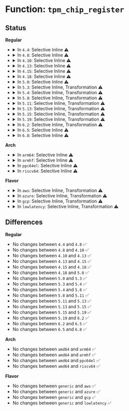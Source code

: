 # Function: <code>tpm_chip_register</code>

## Status
<b>Regular</b>
<ul>
<li>
<details>
<summary>In <code>4.4</code>: Selective Inline ⚠️</summary>

```c
int tpm_chip_register(struct tpm_chip *chip);
```

**Collision:** Unique Global

**Inline:** Selective

**Transformation:** False

**Instances:**

```
In drivers/char/tpm/tpm-chip.c (ffffffff81525900)
Location: drivers/char/tpm/tpm-chip.c:222
Inline: True
Direct callers:
  - drivers/char/tpm/tpm_tis.c:tpm_tis_init
```
**Symbols:**

```
ffffffff81525900-ffffffff81525aef: tpm_chip_register (STB_GLOBAL)
```
</details>
</li>
<li>
<details>
<summary>In <code>4.8</code>: Selective Inline ⚠️</summary>

```c
int tpm_chip_register(struct tpm_chip *chip);
```

**Collision:** Unique Global

**Inline:** Selective

**Transformation:** False

**Instances:**

```
In drivers/char/tpm/tpm-chip.c (ffffffff81578a10)
Location: drivers/char/tpm/tpm-chip.c:353
Inline: True
Direct callers:
  - drivers/char/tpm/tpm_tis_core.c:tpm_tis_core_init
```
**Symbols:**

```
ffffffff81578a10-ffffffff81578c52: tpm_chip_register (STB_GLOBAL)
```
</details>
</li>
<li>
<details>
<summary>In <code>4.10</code>: Selective Inline ⚠️</summary>

```c
int tpm_chip_register(struct tpm_chip *chip);
```

**Collision:** Unique Global

**Inline:** Selective

**Transformation:** False

**Instances:**

```
In drivers/char/tpm/tpm-chip.c (ffffffff815a4c90)
Location: drivers/char/tpm/tpm-chip.c:333
Inline: True
Direct callers:
  - drivers/char/tpm/tpm_tis_core.c:tpm_tis_core_init
```
**Symbols:**

```
ffffffff815a4c90-ffffffff815a4e83: tpm_chip_register (STB_GLOBAL)
```
</details>
</li>
<li>
<details>
<summary>In <code>4.13</code>: Selective Inline ⚠️</summary>

```c
int tpm_chip_register(struct tpm_chip *chip);
```

**Collision:** Unique Global

**Inline:** Selective

**Transformation:** False

**Instances:**

```
In drivers/char/tpm/tpm-chip.c (ffffffff815b8c20)
Location: drivers/char/tpm/tpm-chip.c:408
Inline: True
Direct callers:
  - drivers/char/tpm/tpm_tis_core.c:tpm_tis_core_init
```
**Symbols:**

```
ffffffff815b8c20-ffffffff815b8e16: tpm_chip_register (STB_GLOBAL)
```
</details>
</li>
<li>
<details>
<summary>In <code>4.15</code>: Selective Inline ⚠️</summary>

```c
int tpm_chip_register(struct tpm_chip *chip);
```

**Collision:** Unique Global

**Inline:** Selective

**Transformation:** False

**Instances:**

```
In drivers/char/tpm/tpm-chip.c (ffffffff8161f740)
Location: drivers/char/tpm/tpm-chip.c:401
Inline: True
Direct callers:
  - drivers/char/tpm/tpm_tis_core.c:tpm_tis_core_init
```
**Symbols:**

```
ffffffff8161f740-ffffffff8161f936: tpm_chip_register (STB_GLOBAL)
```
</details>
</li>
<li>
<details>
<summary>In <code>4.18</code>: Selective Inline ⚠️</summary>

```c
int tpm_chip_register(struct tpm_chip *chip);
```

**Collision:** Unique Global

**Inline:** Selective

**Transformation:** False

**Instances:**

```
In drivers/char/tpm/tpm-chip.c (ffffffff81659500)
Location: drivers/char/tpm/tpm-chip.c:426
Inline: True
Direct callers:
  - drivers/char/tpm/tpm_tis_core.c:tpm_tis_core_init
  - drivers/char/tpm/tpm_crb.c:crb_acpi_add
```
**Symbols:**

```
ffffffff81659500-ffffffff81659758: tpm_chip_register (STB_GLOBAL)
```
</details>
</li>
<li>
<details>
<summary>In <code>5.0</code>: Selective Inline ⚠️</summary>

```c
int tpm_chip_register(struct tpm_chip *chip);
```

**Collision:** Unique Global

**Inline:** Selective

**Transformation:** False

**Instances:**

```
In drivers/char/tpm/tpm-chip.c (ffffffff816754d0)
Location: drivers/char/tpm/tpm-chip.c:450
Inline: True
Direct callers:
  - drivers/char/tpm/tpm_tis_core.c:tpm_tis_core_init
  - drivers/char/tpm/tpm_crb.c:crb_acpi_add
```
**Symbols:**

```
ffffffff816754d0-ffffffff81675708: tpm_chip_register (STB_GLOBAL)
```
</details>
</li>
<li>
<details>
<summary>In <code>5.3</code>: Selective Inline, Transformation ⚠️</summary>

```c
int tpm_chip_register(struct tpm_chip *chip);
```

**Collision:** Unique Global

**Inline:** Selective

**Transformation:** True

**Instances:**

```
In drivers/char/tpm/tpm-chip.c (ffffffff816ab215)
Location: drivers/char/tpm/tpm-chip.c:582
Inline: True
Direct callers:
  - drivers/char/tpm/tpm_tis_core.c:tpm_tis_core_init
  - drivers/char/tpm/tpm_crb.c:crb_acpi_add
```
**Symbols:**

```
ffffffff816ab720-ffffffff816ab7b1: tpm_chip_register.cold (STB_LOCAL)
ffffffff816ab180-ffffffff816ab396: tpm_chip_register (STB_GLOBAL)
```
</details>
</li>
<li>
<details>
<summary>In <code>5.4</code>: Selective Inline, Transformation ⚠️</summary>

```c
int tpm_chip_register(struct tpm_chip *chip);
```

**Collision:** Unique Global

**Inline:** Selective

**Transformation:** True

**Instances:**

```
In drivers/char/tpm/tpm-chip.c (ffffffff816cdf55)
Location: drivers/char/tpm/tpm-chip.c:579
Inline: True
Direct callers:
  - drivers/char/tpm/tpm_tis_core.c:tpm_tis_core_init
  - drivers/char/tpm/tpm_crb.c:crb_acpi_add
```
**Symbols:**

```
ffffffff816ce460-ffffffff816ce4f5: tpm_chip_register.cold (STB_LOCAL)
ffffffff816cdec0-ffffffff816ce0d6: tpm_chip_register (STB_GLOBAL)
```
</details>
</li>
<li>
<details>
<summary>In <code>5.8</code>: Selective Inline, Transformation ⚠️</summary>

```c
int tpm_chip_register(struct tpm_chip *chip);
```

**Collision:** Unique Global

**Inline:** Selective

**Transformation:** True

**Instances:**

```
In drivers/char/tpm/tpm-chip.c (ffffffff81783110)
Location: drivers/char/tpm/tpm-chip.c:574
Inline: True
Direct callers:
  - drivers/char/tpm/tpm_tis_core.c:tpm_tis_core_init
  - drivers/char/tpm/tpm_crb.c:crb_acpi_add
```
**Symbols:**

```
ffffffff81783110-ffffffff8178327e: tpm_chip_register.part.0 (STB_LOCAL)
ffffffff81783280-ffffffff8178330d: tpm_chip_register (STB_GLOBAL)
```
</details>
</li>
<li>
<details>
<summary>In <code>5.11</code>: Selective Inline, Transformation ⚠️</summary>

```c
int tpm_chip_register(struct tpm_chip *chip);
```

**Collision:** Unique Global

**Inline:** Selective

**Transformation:** True

**Instances:**

```
In drivers/char/tpm/tpm-chip.c (ffffffff8179a760)
Location: drivers/char/tpm/tpm-chip.c:574
Inline: True
Direct callers:
  - drivers/char/tpm/tpm_tis_core.c:tpm_tis_core_init
  - drivers/char/tpm/tpm_crb.c:crb_acpi_add
```
**Symbols:**

```
ffffffff8179a760-ffffffff8179a8ce: tpm_chip_register.part.0 (STB_LOCAL)
ffffffff8179a8d0-ffffffff8179a95d: tpm_chip_register (STB_GLOBAL)
```
</details>
</li>
<li>
<details>
<summary>In <code>5.13</code>: Selective Inline, Transformation ⚠️</summary>

```c
int tpm_chip_register(struct tpm_chip *chip);
```

**Collision:** Unique Global

**Inline:** Selective

**Transformation:** True

**Instances:**

```
In drivers/char/tpm/tpm-chip.c (ffffffff8177d420)
Location: drivers/char/tpm/tpm-chip.c:574
Inline: True
Direct callers:
  - drivers/char/tpm/tpm_tis_core.c:tpm_tis_core_init
  - drivers/char/tpm/tpm_crb.c:crb_acpi_add
```
**Symbols:**

```
ffffffff8177d240-ffffffff8177d41a: tpm_chip_register.part.0 (STB_LOCAL)
ffffffff81bfbd37-ffffffff81bfbdcf: tpm_chip_register.part.0.cold (STB_LOCAL)
ffffffff8177d420-ffffffff8177d4ad: tpm_chip_register (STB_GLOBAL)
```
</details>
</li>
<li>
<details>
<summary>In <code>5.15</code>: Selective Inline, Transformation ⚠️</summary>

```c
int tpm_chip_register(struct tpm_chip *chip);
```

**Collision:** Unique Global

**Inline:** Selective

**Transformation:** True

**Instances:**

```
In drivers/char/tpm/tpm-chip.c (ffffffff81803600)
Location: drivers/char/tpm/tpm-chip.c:582
Inline: True
Direct callers:
  - drivers/char/tpm/tpm_tis_core.c:tpm_tis_core_init
  - drivers/char/tpm/tpm_crb.c:crb_acpi_add
```
**Symbols:**

```
ffffffff81803420-ffffffff818035fa: tpm_chip_register.part.0 (STB_LOCAL)
ffffffff81cfc9c1-ffffffff81cfca59: tpm_chip_register.part.0.cold (STB_LOCAL)
ffffffff81803600-ffffffff8180368d: tpm_chip_register (STB_GLOBAL)
```
</details>
</li>
<li>
<details>
<summary>In <code>5.19</code>: Selective Inline, Transformation ⚠️</summary>

```c
int tpm_chip_register(struct tpm_chip *chip);
```

**Collision:** Unique Global

**Inline:** Selective

**Transformation:** True

**Instances:**

```
In drivers/char/tpm/tpm-chip.c (ffffffff81942e40)
Location: drivers/char/tpm/tpm-chip.c:557
Inline: True
Direct callers:
  - drivers/char/tpm/tpm_tis_core.c:tpm_tis_core_init
  - drivers/char/tpm/tpm_crb.c:crb_acpi_add
```
**Symbols:**

```
ffffffff81942c50-ffffffff81942e33: tpm_chip_register.part.0 (STB_LOCAL)
ffffffff81ec51fc-ffffffff81ec5236: tpm_chip_register.part.0.cold (STB_LOCAL)
ffffffff81942e40-ffffffff81942ef7: tpm_chip_register (STB_GLOBAL)
```
</details>
</li>
<li>
<details>
<summary>In <code>6.2</code>: Selective Inline, Transformation ⚠️</summary>

```c
int tpm_chip_register(struct tpm_chip *chip);
```

**Collision:** Unique Global

**Inline:** Selective

**Transformation:** True

**Instances:**

```
In drivers/char/tpm/tpm-chip.c (ffffffff81aa5470)
Location: drivers/char/tpm/tpm-chip.c:620
Inline: True
Direct callers:
  - drivers/char/tpm/tpm_tis_core.c:tpm_tis_core_init
  - drivers/char/tpm/tpm_crb.c:crb_acpi_add
```
**Symbols:**

```
ffffffff81aa5470-ffffffff81aa5798: tpm_chip_register.part.0 (STB_LOCAL)
ffffffff81aa57b0-ffffffff81aa5867: tpm_chip_register (STB_GLOBAL)
```
</details>
</li>
<li>
<details>
<summary>In <code>6.5</code>: Selective Inline ⚠️</summary>

```c
int tpm_chip_register(struct tpm_chip *chip);
```

**Collision:** Unique Global

**Inline:** Selective

**Transformation:** False

**Instances:**

```
In drivers/char/tpm/tpm-chip.c (ffffffff81af0dc0)
Location: drivers/char/tpm/tpm-chip.c:611
Inline: True
Direct callers:
  - drivers/char/tpm/tpm_tis_core.c:tpm_tis_core_init
  - drivers/char/tpm/tpm_crb.c:crb_acpi_add
```
**Symbols:**

```
ffffffff81af0dc0-ffffffff81af0fe8: tpm_chip_register (STB_GLOBAL)
```
</details>
</li>
<li>
<details>
<summary>In <code>6.8</code>: Selective Inline ⚠️</summary>

```c
int tpm_chip_register(struct tpm_chip *chip);
```

**Collision:** Unique Global

**Inline:** Selective

**Transformation:** False

**Instances:**

```
In drivers/char/tpm/tpm-chip.c (ffffffff81b443a0)
Location: drivers/char/tpm/tpm-chip.c:616
Inline: True
Direct callers:
  - drivers/char/tpm/tpm_tis_core.c:tpm_tis_core_init
  - drivers/char/tpm/tpm_crb.c:crb_acpi_add
```
**Symbols:**

```
ffffffff81b443a0-ffffffff81b445c8: tpm_chip_register (STB_GLOBAL)
```
</details>
</li>
</ul>
<b>Arch</b>
<ul>
<li>
<details>
<summary>In <code>arm64</code>: Selective Inline ⚠️</summary>

```c
int tpm_chip_register(struct tpm_chip *chip);
```

**Collision:** Unique Global

**Inline:** Selective

**Transformation:** False

**Instances:**

```
In drivers/char/tpm/tpm-chip.c (ffff8000108b83b8)
Location: drivers/char/tpm/tpm-chip.c:579
Inline: True
Direct callers:
  - drivers/char/tpm/tpm_tis_core.c:tpm_tis_core_init
  - drivers/char/tpm/tpm_crb.c:crb_acpi_add
```
**Symbols:**

```
ffff8000108b83b8-ffff8000108b8654: tpm_chip_register (STB_GLOBAL)
```
</details>
</li>
<li>
<details>
<summary>In <code>armhf</code>: Selective Inline ⚠️</summary>

```c
int tpm_chip_register(struct tpm_chip *chip);
```

**Collision:** Unique Global

**Inline:** Selective

**Transformation:** False

**Instances:**

```
In drivers/char/tpm/tpm-chip.c (c09b1be4)
Location: drivers/char/tpm/tpm-chip.c:579
Inline: True
Direct callers:
  - drivers/char/tpm/tpm_tis_core.c:tpm_tis_core_init
```
**Symbols:**

```
c09b1be4-c09b1e64: tpm_chip_register (STB_GLOBAL)
```
</details>
</li>
<li>
<details>
<summary>In <code>ppc64el</code>: Selective Inline ⚠️</summary>

```c
int tpm_chip_register(struct tpm_chip *chip);
```

**Collision:** Unique Global

**Inline:** Selective

**Transformation:** False

**Instances:**

```
In drivers/char/tpm/tpm-chip.c (c000000000958b60)
Location: drivers/char/tpm/tpm-chip.c:579
Inline: True
Direct callers:
  - drivers/char/tpm/tpm_tis_core.c:tpm_tis_core_init
  - drivers/char/tpm/tpm_i2c_atmel.c:i2c_atmel_probe
  - drivers/char/tpm/tpm_i2c_infineon.c:tpm_tis_i2c_probe
  - drivers/char/tpm/tpm_i2c_nuvoton.c:i2c_nuvoton_probe
  - drivers/char/tpm/tpm_ibmvtpm.c:tpm_ibmvtpm_probe
```
**Symbols:**

```
c000000000958b60-c000000000958ec4: tpm_chip_register (STB_GLOBAL)
```
</details>
</li>
<li>
<details>
<summary>In <code>riscv64</code>: Selective Inline ⚠️</summary>

```c
int tpm_chip_register(struct tpm_chip *chip);
```

**Collision:** Unique Global

**Inline:** Selective

**Transformation:** False

**Instances:**

```
In drivers/char/tpm/tpm-chip.c (ffffffe00056897c)
Location: drivers/char/tpm/tpm-chip.c:579
Inline: True
Direct callers:
  - drivers/char/tpm/tpm_tis_core.c:tpm_tis_core_init
```
**Symbols:**

```
ffffffe00056897c-ffffffe000568bc8: tpm_chip_register (STB_GLOBAL)
```
</details>
</li>
</ul>
<b>Flavor</b>
<ul>
<li>
<details>
<summary>In <code>aws</code>: Selective Inline, Transformation ⚠️</summary>

```c
int tpm_chip_register(struct tpm_chip *chip);
```

**Collision:** Unique Global

**Inline:** Selective

**Transformation:** True

**Instances:**

```
In drivers/char/tpm/tpm-chip.c (ffffffff816939a5)
Location: drivers/char/tpm/tpm-chip.c:579
Inline: True
Direct callers:
  - drivers/char/tpm/tpm_tis_core.c:tpm_tis_core_init
  - drivers/char/tpm/tpm_crb.c:crb_acpi_add
```
**Symbols:**

```
ffffffff81693eb0-ffffffff81693f45: tpm_chip_register.cold (STB_LOCAL)
ffffffff81693910-ffffffff81693b26: tpm_chip_register (STB_GLOBAL)
```
</details>
</li>
<li>
<details>
<summary>In <code>azure</code>: Selective Inline, Transformation ⚠️</summary>

```c
int tpm_chip_register(struct tpm_chip *chip);
```

**Collision:** Unique Global

**Inline:** Selective

**Transformation:** True

**Instances:**

```
In drivers/char/tpm/tpm-chip.c (ffffffff81671395)
Location: drivers/char/tpm/tpm-chip.c:579
Inline: True
Direct callers:
  - drivers/char/tpm/tpm_tis_core.c:tpm_tis_core_init
  - drivers/char/tpm/tpm_crb.c:crb_acpi_add
```
**Symbols:**

```
ffffffff816718a0-ffffffff81671935: tpm_chip_register.cold (STB_LOCAL)
ffffffff81671300-ffffffff81671516: tpm_chip_register (STB_GLOBAL)
```
</details>
</li>
<li>
<details>
<summary>In <code>gcp</code>: Selective Inline, Transformation ⚠️</summary>

```c
int tpm_chip_register(struct tpm_chip *chip);
```

**Collision:** Unique Global

**Inline:** Selective

**Transformation:** True

**Instances:**

```
In drivers/char/tpm/tpm-chip.c (ffffffff816c1c15)
Location: drivers/char/tpm/tpm-chip.c:579
Inline: True
Direct callers:
  - drivers/char/tpm/tpm_tis_core.c:tpm_tis_core_init
  - drivers/char/tpm/tpm_crb.c:crb_acpi_add
```
**Symbols:**

```
ffffffff816c2120-ffffffff816c21b5: tpm_chip_register.cold (STB_LOCAL)
ffffffff816c1b80-ffffffff816c1d96: tpm_chip_register (STB_GLOBAL)
```
</details>
</li>
<li>
<details>
<summary>In <code>lowlatency</code>: Selective Inline, Transformation ⚠️</summary>

```c
int tpm_chip_register(struct tpm_chip *chip);
```

**Collision:** Unique Global

**Inline:** Selective

**Transformation:** True

**Instances:**

```
In drivers/char/tpm/tpm-chip.c (ffffffff816dc1e5)
Location: drivers/char/tpm/tpm-chip.c:579
Inline: True
Direct callers:
  - drivers/char/tpm/tpm_tis_core.c:tpm_tis_core_init
  - drivers/char/tpm/tpm_crb.c:crb_acpi_add
```
**Symbols:**

```
ffffffff816dc6f0-ffffffff816dc785: tpm_chip_register.cold (STB_LOCAL)
ffffffff816dc150-ffffffff816dc366: tpm_chip_register (STB_GLOBAL)
```
</details>
</li>
</ul>

## Differences
<b>Regular</b>
<ul>
<li>
No changes between <code>4.4</code> and <code>4.8</code> ✅
</li>
<li>
No changes between <code>4.8</code> and <code>4.10</code> ✅
</li>
<li>
No changes between <code>4.10</code> and <code>4.13</code> ✅
</li>
<li>
No changes between <code>4.13</code> and <code>4.15</code> ✅
</li>
<li>
No changes between <code>4.15</code> and <code>4.18</code> ✅
</li>
<li>
No changes between <code>4.18</code> and <code>5.0</code> ✅
</li>
<li>
No changes between <code>5.0</code> and <code>5.3</code> ✅
</li>
<li>
No changes between <code>5.3</code> and <code>5.4</code> ✅
</li>
<li>
No changes between <code>5.4</code> and <code>5.8</code> ✅
</li>
<li>
No changes between <code>5.8</code> and <code>5.11</code> ✅
</li>
<li>
No changes between <code>5.11</code> and <code>5.13</code> ✅
</li>
<li>
No changes between <code>5.13</code> and <code>5.15</code> ✅
</li>
<li>
No changes between <code>5.15</code> and <code>5.19</code> ✅
</li>
<li>
No changes between <code>5.19</code> and <code>6.2</code> ✅
</li>
<li>
No changes between <code>6.2</code> and <code>6.5</code> ✅
</li>
<li>
No changes between <code>6.5</code> and <code>6.8</code> ✅
</li>
</ul>
<b>Arch</b>
<ul>
<li>
No changes between <code>amd64</code> and <code>arm64</code> ✅
</li>
<li>
No changes between <code>amd64</code> and <code>armhf</code> ✅
</li>
<li>
No changes between <code>amd64</code> and <code>ppc64el</code> ✅
</li>
<li>
No changes between <code>amd64</code> and <code>riscv64</code> ✅
</li>
</ul>
<b>Flavor</b>
<ul>
<li>
No changes between <code>generic</code> and <code>aws</code> ✅
</li>
<li>
No changes between <code>generic</code> and <code>azure</code> ✅
</li>
<li>
No changes between <code>generic</code> and <code>gcp</code> ✅
</li>
<li>
No changes between <code>generic</code> and <code>lowlatency</code> ✅
</li>
</ul>
